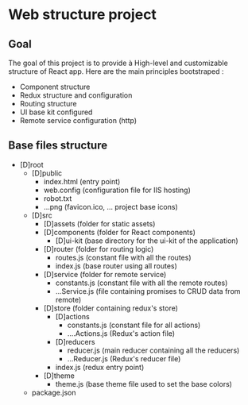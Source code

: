 # Web structure project
## Goal
The goal of this project is to provide à High-level and customizable structure of React app.
Here are the main principles bootstraped :
* Component structure
* Redux structure and configuration
* Routing structure
* UI base kit configured
* Remote service configuration (http)

## Base files structure
* [D]root
    * [D]public
        * index.html (entry point)
        * web.config (configuration file for IIS hosting)
        * robot.txt
        * ...png (favicon.ico, ... project base icons)
    * [D]src
        * [D]assets (folder for static assets)
        * [D]components (folder for React components)
            * [D]ui-kit (base directory for the ui-kit of the application)
        * [D]router (folder for routing logic)
            * routes.js (constant file with all the routes)
            * index.js (base router using all routes)
        * [D]service (folder for remote service)
            * constants.js (constant file with all the remote routes)
            * ...Service.js (file containing promises to CRUD data from remote)
        * [D]store (folder containing redux's store)
            * [D]actions
                * constants.js (constant file for all actions)
                * ....Actions.js (Redux's action file)
            * [D]reducers
                * reducer.js (main reducer containing all the reducers)
                * ...Reducer.js (Redux's reducer file)
            * index.js (redux entry point)
        * [D]theme
            * theme.js (base theme file used to set the base colors)
    * package.json

